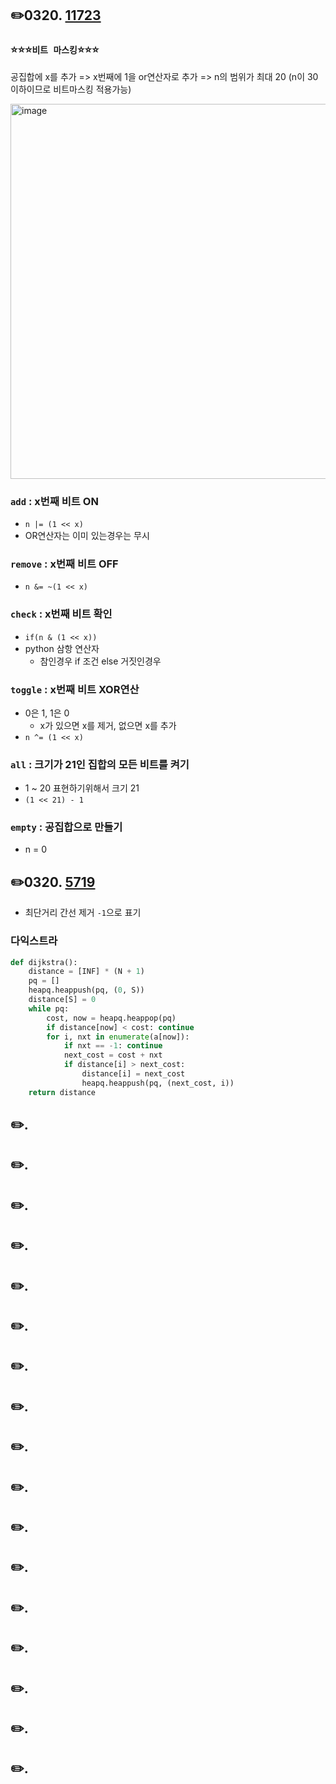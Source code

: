 ## ✏️0320. [11723](https://www.acmicpc.net/problem/11723)

### ⭐⭐⭐`비트 마스킹`⭐⭐⭐

공집합에 x를 추가
=> x번째에 1을 or연산자로 추가
=> n의 범위가 최대 20 (n이 30이하이므로 비트마스킹 적용가능)

<img width="600" alt="image" src="https://user-images.githubusercontent.com/95831345/227275512-ee68412c-cda2-4499-b4b2-3779b6b99213.png">

### `add` : x번째 비트 ON

- `n |= (1 << x)`
- OR연산자는 이미 있는경우는 무시

### `remove` : x번째 비트 OFF

- `n &= ~(1 << x)`

### `check` : x번째 비트 확인

- `if(n & (1 << x))`
- python 삼항 연산자
  - 참인경우 if 조건 else 거짓인경우

### `toggle` : x번째 비트 XOR연산

- 0은 1, 1은 0
  - x가 있으면 x를 제거, 없으면 x를 추가
- `n ^= (1 << x)`

### `all` : 크기가 21인 집합의 모든 비트를 켜기

- 1 ~ 20 표현하기위해서 크기 21
- `(1 << 21) - 1`

### `empty` : 공집합으로 만들기

- n = 0

## ✏️0320. [5719](https://www.acmicpc.net/problem/5719)

- 최단거리 간선 제거 `-1`으로 표기

### 다익스트라

```python
def dijkstra():
    distance = [INF] * (N + 1)
    pq = []
    heapq.heappush(pq, (0, S))
    distance[S] = 0
    while pq:
        cost, now = heapq.heappop(pq)
        if distance[now] < cost: continue
        for i, nxt in enumerate(a[now]):
            if nxt == -1: continue
            next_cost = cost + nxt
            if distance[i] > next_cost:
                distance[i] = next_cost
                heapq.heappush(pq, (next_cost, i))
    return distance
```

## ✏️. [](https://www.acmicpc.net/problem/)

## ✏️. [](https://www.acmicpc.net/problem/)

## ✏️. [](https://www.acmicpc.net/problem/)

## ✏️. [](https://www.acmicpc.net/problem/)

## ✏️. [](https://www.acmicpc.net/problem/)

## ✏️. [](https://www.acmicpc.net/problem/)

## ✏️. [](https://www.acmicpc.net/problem/)

## ✏️. [](https://www.acmicpc.net/problem/)

## ✏️. [](https://www.acmicpc.net/problem/)

## ✏️. [](https://www.acmicpc.net/problem/)

## ✏️. [](https://www.acmicpc.net/problem/)

## ✏️. [](https://www.acmicpc.net/problem/)

## ✏️. [](https://www.acmicpc.net/problem/)

## ✏️. [](https://www.acmicpc.net/problem/)

## ✏️. [](https://www.acmicpc.net/problem/)

## ✏️. [](https://www.acmicpc.net/problem/)

## ✏️. [](https://www.acmicpc.net/problem/)
